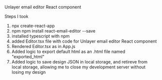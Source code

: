 Unlayer email editor React component

Steps I took
1. npx create-react-app
2. npm npm install react-email-editor --save
3. installed typescript with npm
4. added Editor.tsx file with code for Unlayer email editor React component
5. Rendered Editor.tsx as <Editor /> in App.js
6. Added logic to export default html as an .html file named "exported_html"
7. Added logic to save design JSON in local storage, and retireve from local storage, allowing me to close my development server without losing my design